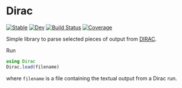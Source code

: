 # Dirac

[![Stable](https://img.shields.io/badge/docs-stable-blue.svg)](https://jagot.github.io/Dirac.jl/stable)
[![Dev](https://img.shields.io/badge/docs-dev-blue.svg)](https://jagot.github.io/Dirac.jl/dev)
[![Build Status](https://github.com/jagot/Dirac.jl/workflows/CI/badge.svg)](https://github.com/jagot/Dirac.jl/actions)
[![Coverage](https://codecov.io/gh/jagot/Dirac.jl/branch/master/graph/badge.svg)](https://codecov.io/gh/jagot/Dirac.jl)

Simple library to parse selected pieces of output from
[DIRAC](http://diracprogram.org/).

Run
```julia
using Dirac
Dirac.load(filename)
```
where `filename` is a file containing the textual output from a Dirac
run.
